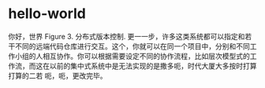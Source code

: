 # hello-world
你好，世界
Figure 3. 分布式版本控制.
更一一步，许多这类系统都可以指定和若干不同的远端代码仓库进行交互。这个，你就可以在同一个项目中，分别和不同工作小组的人相互协作。你可以根据需要设定不同的协作流程，比如层次模型式的工作流，而这在以前的集中式系统中是无法实现的是撒多呃，时代大厦大多按时打算打算的二若
呃，呃，更改完毕。
